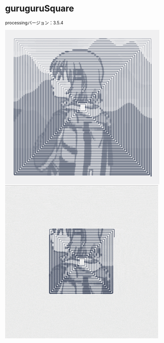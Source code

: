 # guruguruSquare

processingバージョン：3.5.4  
  
![](https://github.com/yuyurigi/guruguruSquare/blob/main/スクリーンショット%202020-10-28%2021.45.55.png)  
![](https://github.com/yuyurigi/guruguruSquare/blob/main/201028.gif)

